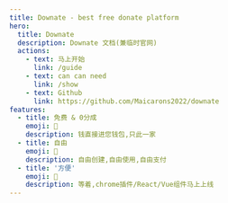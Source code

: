 ```yaml
---
title: Downate - best free donate platform
hero:
  title: Downate
  description: Downate 文档(兼临时官网)
  actions:
    - text: 马上开始
      link: /guide
    - text: can can need
      link: /show
    - text: Github
      link: https://github.com/Maicarons2022/downate
features:
  - title: 免费 & 0分成
    emoji: 💎
    description: 钱直接进您钱包,只此一家
  - title: 自由
    emoji: 🌈
    description: 自由创建,自由使用,自由支付
  - title: '方便'
    emoji: 🚀
    description: 等着,chrome插件/React/Vue组件马上上线
---
```

